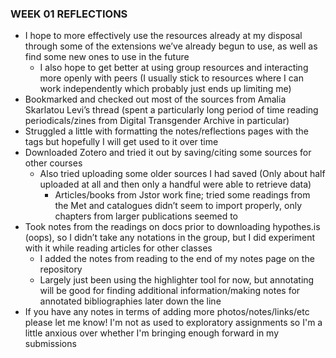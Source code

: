 ### WEEK 01 REFLECTIONS
* I hope to more effectively use the resources already at my disposal through some of the extensions we’ve already begun to use, as well as find some new ones to use in the future
  * I also hope to get better at using group resources and interacting more openly with peers (I usually stick to resources where I can work independently which probably just ends up limiting me)
* Bookmarked and checked out most of the sources from Amalia Skarlatou Levi’s thread (spent a particularly long period of time reading periodicals/zines from Digital Transgender Archive in particular) 
* Struggled a little with formatting the notes/reflections pages with the tags but hopefully I will get used to it over time
* Downloaded Zotero and tried it out by saving/citing some sources for other courses
  * Also tried uploading some older sources I had saved (Only about half uploaded at all and then only a handful were able to retrieve data)
    * Articles/books from Jstor work fine; tried some readings from the Met and catalogues didn’t seem to import properly, only chapters from larger publications seemed to
* Took notes from the readings on docs prior to downloading hypothes.is (oops), so I didn’t take any notations in the group, but I did experiment with it while reading articles for other classes
  * I added the notes from reading to the end of my notes page on the repository  
  * Largely just been using the highlighter tool for now, but annotating will be good for finding additional information/making notes for annotated bibliographies later down the line
* If you have any notes in terms of adding more photos/notes/links/etc please let me know! I'm not as used to exploratory assignments so I'm a little anxious over whether I'm bringing enough forward in my submissions  
